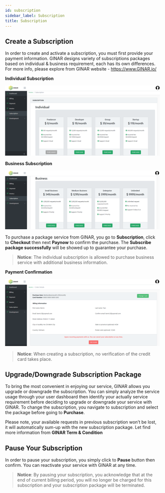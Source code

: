 ```yaml
---
id: subscription
sidebar_label: Subscription
title: Subscription
---
```


## Create a Subscription

In order to create and activate a subscription, you must first provide your payment information. GINAR designs variety of subscriptions packages based on individual & business requirement, each has its own differences. For more info, please explore from GINAR website - https://www.GINAR.io/

**Individual Subscription**

![Individual Subscription](https://github.com/ginarteam/docs/blob/master/docs/API-User-Dashboard/9.3.%20Subscription.png?raw=true)

**Business Subscription**

![Business Subscription](https://github.com/ginarteam/docs/blob/master/docs/API-User-Dashboard/9.4.%20Biz%20Subscription.png?raw=true)

To purchase a package service from GINAR, you go to **Subscription**, click to **Checkout** then next **Paynow** to confirm the purchase. The **Subscribe package successfully** will be showed up to guarantee your purchase.

> **Notice**: The individual subscription is allowed to purchase business service with additional business information. 

**Payment Confirmation**

![Business Subscription](https://github.com/GINARTeam/docs/blob/master/docs/API-User-Dashboard/9.5.Payment%20Confirm.png?raw=true)

> **Notice**: When creating a subscription, no verification of the credit card takes place. 


## Upgrade/Downgrade Subscription Package

To bring the most convenient in enjoying our service, GINAR allows you upgrade or downgrade the subscription. You can simply analyze the service usage through your user dashboard then identify your actually service requirement before deciding to upgrade or downgrade your service with GINAR. To change the subscription, you navigate to subscription and select the package before going to **Purchase**. 

Please note, your available requests in previous subscription won’t be lost, it will automatically sum-up with the new subscription package. Let find more information from **GINAR Term & Condition**


## Pause Your Subscription

In order to pause your subscription, you simply click to **Pause** button then confirm. You can reactivate your service with GINAR at any time.

> **Notice**: By pausing your subscription, you acknowledge that at the end of current billing period, you will no longer be charged for this subscription and your subscription package will be terminated.
